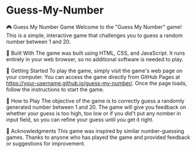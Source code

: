 # Guess-My-Number
🎮 Guess My Number Game
Welcome to the "Guess My Number" game! This is a simple, interactive game that challenges you to guess a random number between 1 and 20.

🔧 Built With
The game was built using HTML, CSS, and JavaScript. It runs entirely in your web browser, so no additional software is needed to play.

🚀 Getting Started
To play the game, simply visit the game's web page on your computer. You can access the game directly from GitHub Pages at https://your-username.github.io/guess-my-number/. Once the page loads, follow the instructions to start the game.

🎯 How to Play
The objective of the game is to correctly guess a randomly generated number between 1 and 20. The game will give you feedback on whether your guess is too high, too low or if you did't put any nomber in input field, so you can refine your guess until you get it right.

🙏 Acknowledgments
This game was inspired by similar number-guessing games.
Thanks to anyone who has played the game and provided feedback or suggestions for improvement.
